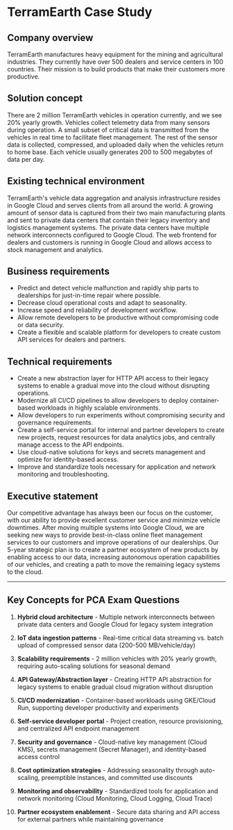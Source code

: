 # TerramEarth Case Study

## Company overview
TerramEarth manufactures heavy equipment for the mining and agricultural industries. They currently have over 500 dealers and service centers in 100 countries. Their mission is to build products that make their customers more productive.

## Solution concept
There are 2 million TerramEarth vehicles in operation currently, and we see 20% yearly growth. Vehicles collect telemetry data from many sensors during operation. A small subset of critical data is transmitted from the vehicles in real time to facilitate fleet management. The rest of the sensor data is collected, compressed, and uploaded daily when the vehicles return to home base. Each vehicle usually generates 200 to 500 megabytes of data per day.

## Existing technical environment
TerramEarth's vehicle data aggregation and analysis infrastructure resides in Google Cloud and serves clients from all around the world. A growing amount of sensor data is captured from their two main manufacturing plants and sent to private data centers that contain their legacy inventory and logistics management systems. The private data centers have multiple network interconnects configured to Google Cloud. The web frontend for dealers and customers is running in Google Cloud and allows access to stock management and analytics.

## Business requirements
- Predict and detect vehicle malfunction and rapidly ship parts to dealerships for just-in-time repair where possible.
- Decrease cloud operational costs and adapt to seasonality.
- Increase speed and reliability of development workflow.
- Allow remote developers to be productive without compromising code or data security.
- Create a flexible and scalable platform for developers to create custom API services for dealers and partners.

## Technical requirements
- Create a new abstraction layer for HTTP API access to their legacy systems to enable a gradual move into the cloud without disrupting operations.
- Modernize all CI/CD pipelines to allow developers to deploy container-based workloads in highly scalable environments.
- Allow developers to run experiments without compromising security and governance requirements.
- Create a self-service portal for internal and partner developers to create new projects, request resources for data analytics jobs, and centrally manage access to the API endpoints.
- Use cloud-native solutions for keys and secrets management and optimize for identity-based access.
- Improve and standardize tools necessary for application and network monitoring and troubleshooting.

## Executive statement
Our competitive advantage has always been our focus on the customer, with our ability to provide excellent customer service and minimize vehicle downtimes. After moving multiple systems into Google Cloud, we are seeking new ways to provide best-in-class online fleet management services to our customers and improve operations of our dealerships. Our 5-year strategic plan is to create a partner ecosystem of new products by enabling access to our data, increasing autonomous operation capabilities of our vehicles, and creating a path to move the remaining legacy systems to the cloud.

---

## Key Concepts for PCA Exam Questions

1. **Hybrid cloud architecture** - Multiple network interconnects between private data centers and Google Cloud for legacy system integration

2. **IoT data ingestion patterns** - Real-time critical data streaming vs. batch upload of compressed sensor data (200-500 MB/vehicle/day)

3. **Scalability requirements** - 2 million vehicles with 20% yearly growth, requiring auto-scaling solutions for seasonal demand

4. **API Gateway/Abstraction layer** - Creating HTTP API abstraction for legacy systems to enable gradual cloud migration without disruption

5. **CI/CD modernization** - Container-based workloads using GKE/Cloud Run, supporting developer productivity and experiments

6. **Self-service developer portal** - Project creation, resource provisioning, and centralized API endpoint management

7. **Security and governance** - Cloud-native key management (Cloud KMS), secrets management (Secret Manager), and identity-based access control

8. **Cost optimization strategies** - Addressing seasonality through auto-scaling, preemptible instances, and committed use discounts

9. **Monitoring and observability** - Standardized tools for application and network monitoring (Cloud Monitoring, Cloud Logging, Cloud Trace)

10. **Partner ecosystem enablement** - Secure data sharing and API access for external partners while maintaining governance
